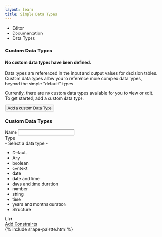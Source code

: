 ```yaml
---
layout: learn
title: Simple Data Types
---
```


<div id="section-simple-data-types" class="learn-section">
  <div class="learn-home-content editor">
    <div class="tabs">
      <i class="fa fa-search"></i>
      <ul>
        <li class="active">Editor</li>
        <li>Documentation</li>
        <li class="data-types-tab-item">Data Types</li>
      </ul>
    </div>
    <div class="data-types-placeholder-screen data-types-editor-content hidden">
      <h3>Custom Data Types</h3>
      <div class="placeholder">
        <div>
          <i class="fa fa-object-group"></i>
          <h4>No custom data types have been defined.</h4>
          <p>
            Data types are referenced in the input and output values for decision
            tables. Custom data types allow you to reference more complex data types,
            beyond the simple "default" types.
          </p>
          <p>
            Currently, there are no custom data types available for you to view or
            edit. To get started, add a custom data type.
          </p>
          <button class="add-custom-data-type btn btn-primary">
            <i class="fa fa-plus-circle"></i>
            <span>Add a custom Data Type</span>
          </button>
        </div>
      </div>
    </div>
    <div class="data-types-list-screen data-types-editor-content hidden">
      <h3>Custom Data Types</h3>
      <div class="data-types-list">
        <div class="edit-mode-row data-types-row">
          <div class="data-type-field">
            <label>Name</label>
            <input type="text">
          </div>
          <div class="data-type-field">
            <label>Type</label>
            <div class="dropdown-component">
              <div class="dropdown-button">
                <span>- Select a data type -</span>
                <i class="fa fa-angle-down"></i>
              </div>
              <ul class="dropdown-list hidden">
                <li class="dropdown-header">Default</li>
                <li>Any</li>
                <li>boolean</li>
                <li>context</li>
                <li>date</li>
                <li>date and time</li>
                <li>days and time duration</li>
                <li>number</li>
                <li>string</li>
                <li>time</li>
                <li>years and months duration</li>
                <li class="structure"><i class="fa fa-object-group"></i> Structure</li>
              </ul>
            </div>
          </div>
          <div class="data-type-field list-data-type">
            <i class="fa fa-th-list"></i>
            List
            <div class="slider"></div>
          </div>
          <div class="data-type-field constraints">
            <a href="#" class="">
              <i class="fa fa-compress"></i>
              <span>Add Constraints</span>
            </a>
          </div>
          <i class="fa fa-check"></i><i class="fa fa-times"></i>
        </div>
        <div class="closed-mode-row data-types-closed-row hidden">
          <div class="name"></div>
          <div class="type"></div>
          <i class="fa fa-pencil"></i>
          <i class="fa fa-plus-circle"></i>
          <i class="fa fa-trash"></i>
        </div>
      </div>
    </div>
    <div class="properties-panel">
      <i class="fa fa-map"></i>
      <i class="fa fa-edit"></i>
      <i class="fa fa-eye"></i>
    </div>
    {% include shape-palette.html %}
  </div>
</div>

<script src="/assets/js/simple-data-types.js"></script>

